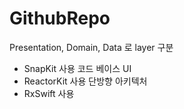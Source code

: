 # GithubRepo

Presentation, Domain, Data 로 layer 구분

- SnapKit 사용 코드 베이스 UI 
- ReactorKit 사용 단방향 아키텍처
- RxSwift 사용

